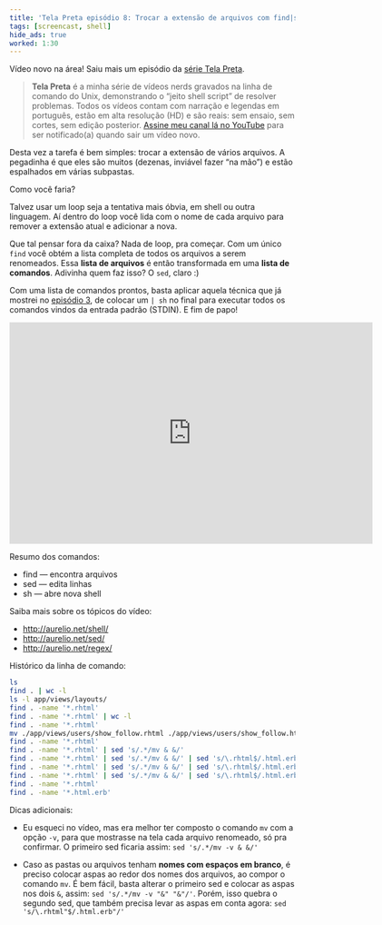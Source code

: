 ```yaml
---
title: 'Tela Preta episódio 8: Trocar a extensão de arquivos com find|sed|sed|sh'
tags: [screencast, shell]
hide_ads: true
worked: 1:30
---
```


Vídeo novo na área! Saiu mais um episódio da [série Tela Preta](http://aurelio.net/tela-preta/).

> **Tela Preta** é a minha série de vídeos nerds gravados na linha de comando do Unix, demonstrando o “jeito shell script” de resolver problemas. Todos os vídeos contam com narração e legendas em português, estão em alta resolução (HD) e são reais: sem ensaio, sem cortes, sem edição posterior. [Assine meu canal lá no YouTube](https://www.youtube.com/user/aureliojargas) para ser notificado(a) quando sair um vídeo novo.

Desta vez a tarefa é bem simples: trocar a extensão de vários arquivos. A pegadinha é que eles são muitos (dezenas, inviável fazer “na mão”) e estão espalhados em várias subpastas.

Como você faria?

Talvez usar um loop seja a tentativa mais óbvia, em shell ou outra linguagem. Aí dentro do loop você lida com o nome de cada arquivo para remover a extensão atual e adicionar a nova.

Que tal pensar fora da caixa? Nada de loop, pra começar. Com um único `find` você obtém a lista completa de todos os arquivos a serem renomeados. Essa **lista de arquivos** é então transformada em uma **lista de comandos**. Adivinha quem faz isso? O `sed`, claro :)

Com uma lista de comandos prontos, basta aplicar aquela técnica que já mostrei no [episódio 3](https://www.youtube.com/watch?v=GqV3psNyzy8&index=6&list=PLkMH2SrZj2aiWw-t6rLgciBQqqoZZn5t1), de colocar um `| sh` no final para executar todos os comandos vindos da entrada padrão (STDIN). E fim de papo!

<p><span class="embed-youtube" style="text-align:center; display: block;"><iframe class="youtube-player" type="text/html" width="640" height="390" src="https://www.youtube.com/embed/dOUTr8epomM" frameborder="0" allowfullscreen></iframe></span></p>

Resumo dos comandos:

* find — encontra arquivos
* sed — edita linhas
* sh — abre nova shell

Saiba mais sobre os tópicos do vídeo:

* <http://aurelio.net/shell/>
* <http://aurelio.net/sed/>
* <http://aurelio.net/regex/>

Histórico da linha de comando:

```bash
ls
find . | wc -l
ls -l app/views/layouts/
find . -name '*.rhtml'
find . -name '*.rhtml' | wc -l
find . -name '*.rhtml'
mv ./app/views/users/show_follow.rhtml ./app/views/users/show_follow.html.erb
find . -name '*.rhtml'
find . -name '*.rhtml' | sed 's/.*/mv & &/'
find . -name '*.rhtml' | sed 's/.*/mv & &/' | sed 's/\.rhtml$/.html.erb/'
find . -name '*.rhtml' | sed 's/.*/mv & &/' | sed 's/\.rhtml$/.html.erb/' | wc -l
find . -name '*.rhtml' | sed 's/.*/mv & &/' | sed 's/\.rhtml$/.html.erb/' | sh
find . -name '*.rhtml'
find . -name '*.html.erb'
```

Dicas adicionais:

* Eu esqueci no vídeo, mas era melhor ter composto o comando `mv` com a opção `-v`, para que mostrasse na tela cada arquivo renomeado, só pra confirmar. O primeiro sed ficaria assim: `sed 's/.*/mv -v & &/'`

* Caso as pastas ou arquivos tenham **nomes com espaços em branco**, é preciso colocar aspas ao redor dos nomes dos arquivos, ao compor o comando `mv`. É bem fácil, basta alterar o primeiro sed e colocar as aspas nos dois `&`, assim: `sed 's/.*/mv -v "&" "&"/'`. Porém, isso quebra o segundo sed, que também precisa levar as aspas em conta agora: `sed 's/\.rhtml"$/.html.erb"/'`
